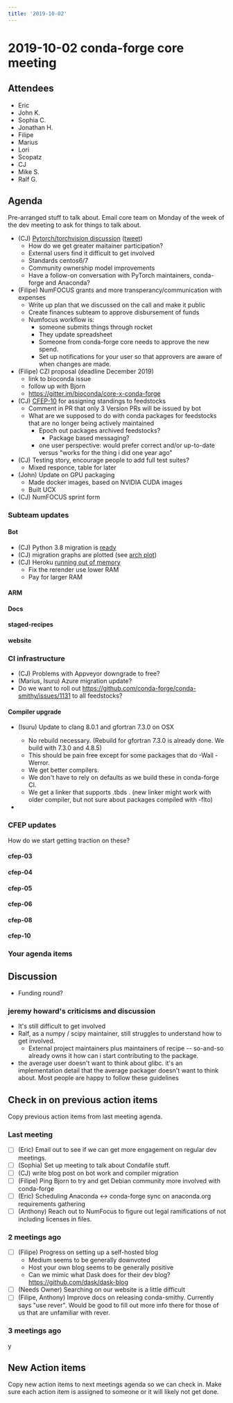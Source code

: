 ```yaml
---
title: '2019-10-02'
---
```

# 2019-10-02 conda-forge core meeting

## Attendees

* Eric
* John K.
* Sophia C.
* Jonathan H.
* Filipe
* Marius
* Lori
* Scopatz
* CJ
* Mike S.
* Ralf G.

## Agenda
Pre-arranged stuff to talk about. 
Email core team on Monday of the week of the dev meeting to ask for things to talk about.

* (CJ) [Pytorch/torchvision discussion](https://github.com/conda-forge/torchvision-feedstock/issues/2) ([tweet](https://twitter.com/jeremyphoward/status/1178351261608861701))
    - How do we get greater maitainer participation?
    - External users find it difficult to get involved
    - Standards centos6/7
    - Community ownership model improvements
    - Have a follow-on conversation with PyTorch maintainers, conda-forge and Anaconda?
* (Filipe) NumFOCUS grants and more transperancy/communication with expenses
    * Write up plan that we discussed on the call and make it public
    * Create finances subteam to approve disbursement of funds
    * Numfocus workflow is:
        * someone submits things through rocket
        * They update spreadsheet
        * Someone from conda-forge core needs to approve the new spend.
        * Set up notifications for your user so that approvers are aware of when changes are made.
* (Filipe) CZI proposal (deadline December 2019)
    * link to bioconda issue
    * follow up with Bjorn
    * https://gitter.im/bioconda/core-x-conda-forge
* (CJ) [CFEP-10](https://github.com/conda-forge/conda-forge-enhancement-proposals/pull/15) for assigning standings to feedstocks
    * Comment in PR that only 3 Version PRs will be issued by bot
    * What are we supposed to do with conda packages for feedstocks that are no longer being actively maintained
        * Epoch out packages archived feedstocks?
            * Package based messaging?
        * one user perspective: would prefer correct and/or up-to-date versus "works for the thing i did one year ago"
* (CJ) Testing story, encourage people to add full test suites?
    * Mixed responce, table for later
* (John) Update on GPU packaging
    * Made docker images, based on NVIDIA CUDA images
    * Built UCX
* (CJ) NumFOCUS sprint form

### Subteam updates

#### Bot

* (CJ) Python 3.8 migration is [ready](https://github.com/conda-forge/conda-forge-pinning-feedstock/pull/279)
* (CJ) migration graphs are plotted (see [arch plot](https://github.com/regro/cf-graph-countyfair/blob/master/status/archrebuild.svg))
* (CJ) Heroku [running out of memory](https://github.com/conda-forge/status/issues/60)
    * Fix the rerender use lower RAM
    * Pay for larger RAM

#### ARM

#### Docs

#### staged-recipes

#### website

### CI infrastructure
* (CJ) Problems with Appveyor downgrade to free?
* (Marius, Isuru) Azure migration update?
* Do we want to roll out https://github.com/conda-forge/conda-smithy/issues/1131 to all feedstocks?

#### Compiler upgrade
* (Isuru) Update to clang 8.0.1 and gfortran 7.3.0 on OSX
    * No rebuild necessary. (Rebuild for gfortran 7.3.0 is already done. We build with 7.3.0 and 4.8.5)
    * This should be pain free except for some packages that do -Wall -Werror.
    * We get better compilers.
    * We don't have to rely on defaults as we build these in conda-forge CI.
    * We get a linker that supports .tbds .
      (new linker might work with older compiler, but not sure about packages compiled with -flto)

* 
### CFEP updates
How do we start getting traction on these?

#### cfep-03

#### cfep-04

#### cfep-05

#### cfep-06

#### cfep-08

#### cfep-10

### Your agenda items

## Discussion

* Funding round?

### jeremy howard's criticisms and discussion
* It's still difficult to get involved
* Ralf, as a numpy / scipy maintainer, still struggles to understand how to get involved.
    * External project maintainers plus maintainers of recipe -- so-and-so already owns it how can i start contributing to the package.
* the average user doesn't want to think about glibc. it's an implementation detail that the average packager doesn't want to think about. Most people are happy to follow these guidelines 

## Check in on previous action items
Copy previous action items from last meeting agenda.


### Last meeting

* [ ] (Eric) Email out to see if we can get more engagement on regular dev meetings. 
* [ ] (Sophia) Set up meeting to talk about Condafile stuff.
* [ ] (CJ) write blog post on bot work and compiler migration
* [ ] (Filipe) Ping Bjorn to try and get Debian community more involved with conda-forge
* [ ] (Eric) Scheduling Anaconda <-> conda-forge sync on anaconda.org requirements gathering
* [ ] (Anthony) Reach out to NumFocus to figure out legal ramifications of not including licenses in files.

### 2 meetings ago
* [ ] (Filipe) Progress on setting up a self-hosted blog
    * Medium seems to be generally downvoted
    * Host your own blog seems to be generally positive
    * Can we mimic what Dask does for their dev blog? https://github.com/dask/dask-blog
* [ ] (Needs Owner) Searching on our website is a little difficult
* [ ] (Filipe, Anthony) Improve docs on releasing conda-smithy. Currently says "use rever". Would be good to fill out more info there for those of us that are unfamiliar with rever.

### 3 meetings ago
y

## New Action items
Copy new action items to next meetings agenda so we can check in. 
Make sure each action item is assigned to someone or it will likely not get done.

